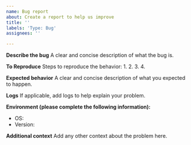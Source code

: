 ```yaml
---
name: Bug report
about: Create a report to help us improve
title: ''
labels: 'Type: Bug'
assignees: ''

---
```


**Describe the bug**
A clear and concise description of what the bug is.

**To Reproduce**
Steps to reproduce the behavior:
1. 
2. 
3. 
4. 

**Expected behavior**
A clear and concise description of what you expected to happen.

**Logs**
If applicable, add logs to help explain your problem.

**Environment (please complete the following information):**
 - OS:
 - Version:

**Additional context**
Add any other context about the problem here.
